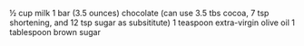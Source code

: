 ½ cup milk
1 bar (3.5 ounces) chocolate (can use 3.5 tbs cocoa, 7 tsp shortening, and 12 tsp sugar as subsititute) 
1 teaspoon extra-virgin olive oil
1 tablespoon brown sugar
